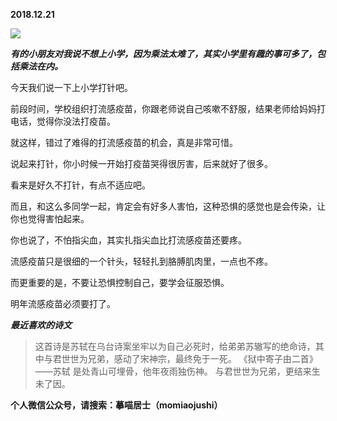 
          
            
**2018.12.21**



![](//upload-images.jianshu.io/upload_images/51001-286d9aabadd5302e.jpg)




***有的小朋友对我说不想上小学，因为乘法太难了，其实小学里有趣的事可多了，包括乘法在内。***

今天我们说一下上小学打针吧。

前段时间，学校组织打流感疫苗，你跟老师说自己咳嗽不舒服，结果老师给妈妈打电话，觉得你没法打疫苗。

就这样，错过了难得的打流感疫苗的机会，真是非常可惜。

说起来打针，你小时候一开始打疫苗哭得很厉害，后来就好了很多。

看来是好久不打针，有点不适应吧。

而且，和这么多同学一起，肯定会有好多人害怕，这种恐惧的感觉也是会传染，让你也觉得害怕起来。

你也说了，不怕指尖血，其实扎指尖血比打流感疫苗还要疼。

流感疫苗只是很细的一个针头，轻轻扎到胳膊肌肉里，一点也不疼。

而更重要的是，不要让恐惧控制自己，要学会征服恐惧。

明年流感疫苗必须要打了。


***最近喜欢的诗文***
>这首诗是苏轼在乌台诗案坐牢以为自己必死时，给弟弟苏辙写的绝命诗，其中与君世世为兄弟，感动了宋神宗，最终免于一死。
《狱中寄子由二首》——苏轼
是处青山可埋骨，他年夜雨独伤神。
与君世世为兄弟，更结来生未了因。




**个人微信公众号，请搜索：摹喵居士（momiaojushi）**

          
        
